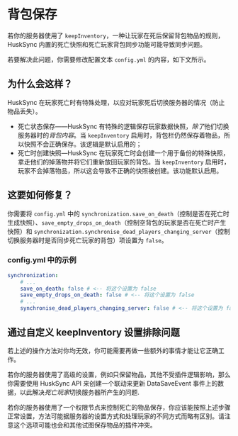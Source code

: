 # 背包保存
若你的服务器使用了 `keepInventory`，一种让玩家在死后保留背包物品的规则，HuskSync 内置的死亡快照和死亡玩家背包同步功能可能导致同步问题。

若要解决此问题，你需要修改配置文本 `config.yml` 的内容，如下文所示。

## 为什么会这样？
HuskSync 在玩家死亡时有特殊处理，以应对玩家死后切换服务器的情况（防止物品丢失）。

* 死亡状态保存——HuskSync 有特殊的逻辑保存玩家数据快照，*除了*他们切换服务器时的*背包内容*。当 `keepInventory` 启用时，背包栏仍然保存着物品，所以快照不会正确保存。该逻辑是默认启用的；
* 死亡时创建快照—HuskSync 在玩家死亡时会创建一个用于备份的特殊快照，拿走他们的掉落物并将它们重新放回玩家的背包。当 `keepInventory` 启用时，玩家不会掉落物品，所以这会导致不正确的快照被创建。该功能默认启用。

## 这要如何修复？

你需要将 `config.yml` 中的 `synchronization.save_on_death`（控制是否在死亡时生成快照）、`save_empty_drops_on_death`（控制空背包的玩家是否在死亡时产生快照）和 `synchronization.synchronise_dead_players_changing_server`（控制切换服务器时是否同步死亡玩家的背包）项设置为 `false`。

### config.yml 中的示例
```YAML
synchronization:
    # ...
    save_on_death: false # <-- 将这个设置为 false
    save_empty_drops_on_death: false # <-- 将这个设置为 false
    # ...
    synchronise_dead_players_changing_server: false # <-- 将这个设置为 false
```

## 通过自定义 keepInventory 设置排除问题

若上述的操作方法对你均无效，你可能需要再做一些额外的事情才能让它正确工作。

若你的服务器使用了高级的设置，例如只保留物品，其他不受插件逻辑影响，那么你需要使用 HuskSync API 来创建一个联动来更新 DataSaveEvent 事件上的数据，以此解决*死亡玩家*切换服务器所产生的问题.

若你的服务器使用了一个权限节点来控制死亡的物品保存，你应该能按照上述步骤正常设置，方法可能据服务器的设置方式和处理玩家的不同方式而略有区别。请注意这个选项可能也会和其他试图保存物品的插件冲突。